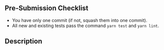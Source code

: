 ## Pre-Submission Checklist

- You have only one commit (if not, squash them into one commit).
- All new and existing tests pass the command `yarn test` and `yarn lint`.

## Description

<!--Write a description of what you changed and how to test your PR -->